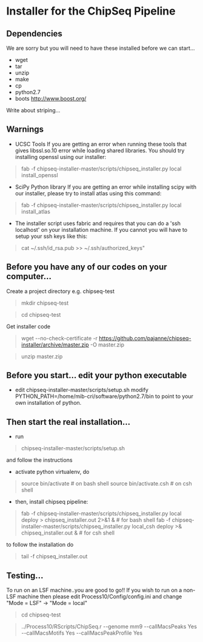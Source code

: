 Installer for the ChipSeq Pipeline
==================================

Dependencies
--------------------------------------------------------------------------------

We are sorry but you will need to have these installed before we can start...
- wget 
- tar 
- unzip 
- make 
- cp 
- python2.7
- boots http://www.boost.org/

Write about striping...

Warnings
--------------------------------------------------------------------------------

- UCSC Tools
If you are getting an error when running these tools that gives libssl.so.10 
error while loading shared libraries. You should try installing openssl using 
our installer:

> fab -f chipseq-installer-master/scripts/chipseq_installer.py local install_openssl

- SciPy Python library
If you are getting an error while installing scipy with our installer, please
try to install atlas using this command:

>  fab -f chipseq-installer-master/scripts/chipseq_installer.py local install_atlas

- The installer script uses fabric and requires that you can do a 
'ssh localhost' on your installation machine. 
If you cannot you will have to setup your ssh keys like this:

> cat ~/.ssh/id_rsa.pub >> ~/.ssh/authorized_keys"

Before you have any of our codes on your computer...
--------------------------------------------------------------------------------

Create a project directory e.g. chipseq-test
> mkdir chipseq-test

> cd chipseq-test

Get installer code
> wget --no-check-certificate -r https://github.com/pajanne/chipseq-installer/archive/master.zip -O master.zip

> unzip master.zip 

Before you start... edit your python executable
--------------------------------------------------------------------------------

- edit chipseq-installer-master/scripts/setup.sh
modify PYTHON_PATH=/home/mib-cri/software/python2.7/bin
to point to your own installation of python.

Then start the real installation...
--------------------------------------------------------------------------------

- run

> chipseq-installer-master/scripts/setup.sh

and follow the instructions

- activate python virtualenv, do

> source bin/activate # on bash shell
> source bin/activate.csh # on csh shell

- then, install chipseq pipeline:

> fab -f chipseq-installer-master/scripts/chipseq_installer.py local deploy > chipseq_installer.out 2>&1 & # for bash shell
> fab -f chipseq-installer-master/scripts/chipseq_installer.py local_csh deploy >& chipseq_installer.out & # for csh shell

to follow the installation do

> tail -f chipseq_installer.out

Testing...
--------------------------------------------------------------------------------
To run on an LSF machine..you are good to go!!
If you wish to run on a non-LSF machine then please edit Process10/Config/config.ini and change "Mode = LSF" -> "Mode = local"

> cd chipseq-test

> ../Process10/RScripts/ChipSeq.r --genome mm9 --callMacsPeaks Yes --callMacsMotifs Yes --callMacsPeakProfile Yes


